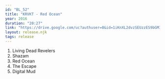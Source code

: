 ```yaml
---
id: "BL_52"
title: "KRVKT - Red Ocean"
year: 2016
duration: "20:27"
link: "https://drive.google.com/uc?authuser=0&id=1iKnXL2dvzSEUzzES9bGMIehJT8qSgThm&export=download"
layout: release.njk
tags: release
---
```


01. Living Dead Revelers
02. Shazam
03. Red Ocean
04. The Escape
05. Digital Mud